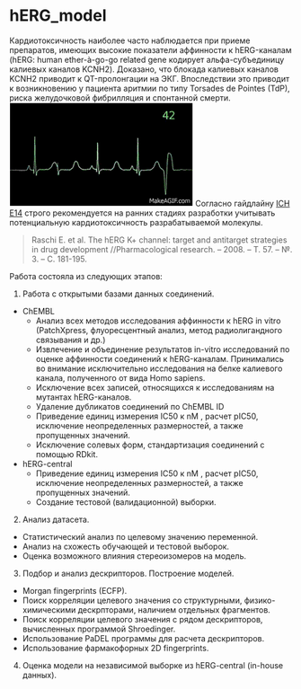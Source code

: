 # hERG_model
Кардиотоксичность  наиболее часто наблюдается при приеме препаратов, имеющих высокие показатели аффинности к hERG-каналам (hERG: human ether-à-go-go  related gene кодирует альфа-субъединицу калиевых каналов KCNH2). Доказано, что блокада калиевых каналов KCNH2 приводит к QT-пролонгации на ЭКГ. Впоследствии это приводит к возникновению у пациента аритмии по типу Torsades de Pointes (TdP), риска желудочковой фибрилляция и спонтанной смерти. 
![me](https://github.com/ElinaSmall/hERG_model/blob/main/images/ecg.gif)
Согласно гайдлайну [ICH E14](https://pubmed.ncbi.nlm.nih.gov/18329284/)  строго рекомендуется на ранних стадиях разработки учитывать потенциальную кардиотоксичность разрабатываемой молекулы.
> Raschi E. et al. The hERG K+ channel: target and antitarget strategies in drug development //Pharmacological research. – 2008. – Т. 57. – №. 3. – С. 181-195.

Работа состояла из следующих этапов:
1. Работа с открытыми базами данных соединений.
  - ChEMBL
    - Анализ всех методов исследования  аффинности к hERG in vitro (PatchXpress, флуоресцентный анализ, метод радиолигандного связывания и др.)
    - Извлечение и объединение результатов in-vitro исследований по оценке аффинности соединений к hERG-каналам. Принимались во внимание исключительно исследования на белке калиевого канала, полученного от вида Homo sapiens.
    - Исключение всех записей, относящихся к исследованиям на мутантах hERG-каналов.
    - Удаление дубликатов соединений по ChEMBL ID
    - Приведение единиц измерения IC50  к nM , расчет pIC50, исключение неопределенных размерностей, а также пропущенных значений.
    - Исключение солевых форм, стандартизация соединений с помощью RDkit.
  - hERG-central
    - Приведение единиц измерения IC50  к nM , расчет pIC50, исключение неопределенных размерностей, а также пропущенных значений.
    - Создание тестовой (валидационной) выборки.
2. Анализ датасета.
  - Статистический анализ по целевому значению переменной.
  - Анализ на схожесть обучающей и тестовой выборок.
  - Оценка возможного влияния стереоизомеров на модель.
3. Подбор и анализ дескрипторов. Построение моделей.
  - Morgan fingerprints (ECFP). 
  - Поиск корреляции целевого значения со структурными, физико-химическими дескрпторами, наличием отдельных фрагментов.
  - Поиск корреляции целевого значения с рядом дескрипторов, вычисленных программой Shroedinger.
  - Использование PaDEL программы для расчета дескрипторов.
  - Использование фармакофорных 2D fingerprints.
4. Оценка модели на независимой выборке из hERG-central (in-house данных).
